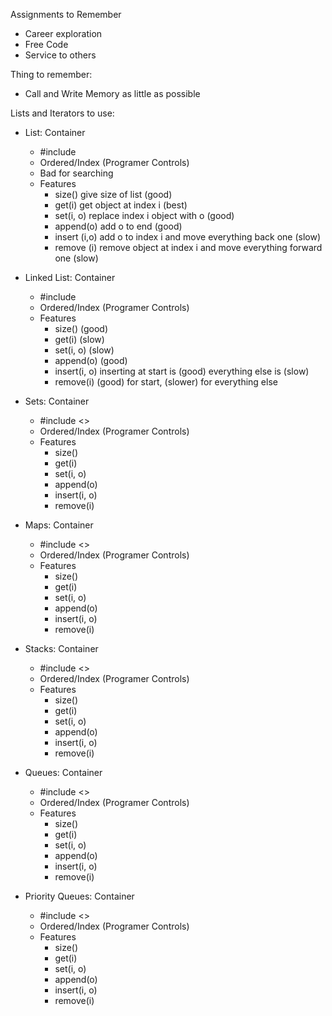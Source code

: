 Assignments to Remember
- Career exploration
- Free Code
- Service to others

Thing to remember:
- Call and Write Memory as little as possible


Lists and Iterators to use:
- List: Container
    - #include <vector>
    - Ordered/Index (Programer Controls)
    - Bad for searching
    - Features
        - size() give size of list (good)
        - get(i) get object at index i (best)
        - set(i, o) replace index i object with o (good)
        - append(o) add o to end (good)
        - insert (i,o) add o to index i and move everything back one (slow)
        - remove (i) remove object at index i and move everything forward one (slow)

- Linked List: Container
    - #include <list>
    - Ordered/Index (Programer Controls)
    - Features
        - size() (good)
        - get(i) (slow)
        - set(i, o) (slow)
        - append(o) (good)
        - insert(i, o) inserting at start is (good) everything else is (slow)
        - remove(i) (good) for start, (slower) for everything else

- Sets: Container
    - #include <>
    - Ordered/Index (Programer Controls)
    - Features
        - size()
        - get(i)
        - set(i, o) 
        - append(o)
        - insert(i, o) 
        - remove(i)

- Maps: Container
    - #include <>
    - Ordered/Index (Programer Controls)
    - Features
        - size()
        - get(i)
        - set(i, o)
        - append(o)
        - insert(i, o)
        - remove(i)

- Stacks: Container
    - #include <>
    - Ordered/Index (Programer Controls)
    - Features
        - size()
        - get(i)
        - set(i, o)
        - append(o)
        - insert(i, o)
        - remove(i)

- Queues: Container
    - #include <>
    - Ordered/Index (Programer Controls)
    - Features
        - size()
        - get(i)
        - set(i, o)
        - append(o)
        - insert(i, o)
        - remove(i)

- Priority Queues: Container
    - #include <>
    - Ordered/Index (Programer Controls)
    - Features
        - size()
        - get(i)
        - set(i, o)
        - append(o)
        - insert(i, o)
        - remove(i)